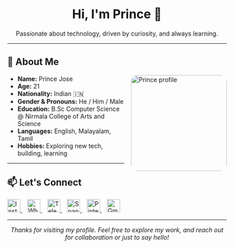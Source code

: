 <!-- GitHub Profile README -->

<h1 align="center">Hi, I'm Prince 👋</h1>

<p align="center">
  Passionate about technology, driven by curiosity, and always learning.
</p>

---

## 👤 About Me

<img src="YOUR_PROFILE_IMAGE_URL_HERE" width="220" align="right" style="border-radius: 15px; margin-left: 15px;" alt="Prince profile" />

- **Name:** Prince Jose  
- **Age:** 21  
- **Nationality:** Indian 🇮🇳  
- **Gender & Pronouns:** He / Him / Male  
- **Education:** B.Sc Computer Science @ Nirmala College of Arts and Science  
- **Languages:** English, Malayalam, Tamil  
- **Hobbies:** Exploring new tech, building, learning

---

## 📫 Let's Connect

<p align="left">
  <a href="https://www.instagram.com/_prince__jose__/" title="Instagram">
    <img src="https://cdn.jsdelivr.net/npm/simple-icons@v10/icons/instagram.svg" width="30" alt="Instagram"/>
  </a>
  &nbsp;&nbsp;
  <a href="http://api.whatsapp.com/send?phone=8590360275&text=Hi%20PRINCE" title="WhatsApp">
    <img src="https://cdn.jsdelivr.net/npm/simple-icons@v10/icons/whatsapp.svg" width="30" alt="WhatsApp"/>
  </a>
  &nbsp;&nbsp;
  <a href="http://t.me/princejose007" title="Telegram">
    <img src="https://cdn.jsdelivr.net/npm/simple-icons@v10/icons/telegram.svg" width="30" alt="Telegram"/>
  </a>
  &nbsp;&nbsp;
  <a href="https://www.snapchat.com/add/prince_jose007?share_id=Vbex_QFppaw&locale=en-IN" title="Snapchat">
    <img src="https://cdn.jsdelivr.net/npm/simple-icons@v10/icons/snapchat.svg" width="30" alt="Snapchat"/>
  </a>
  &nbsp;&nbsp;
  <a href="https://pin.it/2lABB3m" title="Pinterest">
    <img src="https://cdn.jsdelivr.net/npm/simple-icons@v10/icons/pinterest.svg" width="30" alt="Pinterest"/>
  </a>
  &nbsp;&nbsp;
  <a href="mailto:princejose2004@gmail.com" title="Gmail">
    <img src="https://cdn.jsdelivr.net/npm/simple-icons@v10/icons/gmail.svg" width="30" alt="Gmail"/>
  </a>
</p>

---

<p align="center"><i>Thanks for visiting my profile. Feel free to explore my work, and reach out for collaboration or just to say hello!</i></p>

